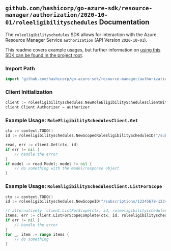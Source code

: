 
## `github.com/hashicorp/go-azure-sdk/resource-manager/authorization/2020-10-01/roleeligibilityschedules` Documentation

The `roleeligibilityschedules` SDK allows for interaction with the Azure Resource Manager Service `authorization` (API Version `2020-10-01`).

This readme covers example usages, but further information on [using this SDK can be found in the project root](https://github.com/hashicorp/go-azure-sdk/tree/main/docs).

### Import Path

```go
import "github.com/hashicorp/go-azure-sdk/resource-manager/authorization/2020-10-01/roleeligibilityschedules"
```


### Client Initialization

```go
client := roleeligibilityschedules.NewRoleEligibilitySchedulesClientWithBaseURI("https://management.azure.com")
client.Client.Authorizer = authorizer
```


### Example Usage: `RoleEligibilitySchedulesClient.Get`

```go
ctx := context.TODO()
id := roleeligibilityschedules.NewScopedRoleEligibilityScheduleID("/subscriptions/12345678-1234-9876-4563-123456789012/resourceGroups/some-resource-group", "roleEligibilityScheduleValue")

read, err := client.Get(ctx, id)
if err != nil {
	// handle the error
}
if model := read.Model; model != nil {
	// do something with the model/response object
}
```


### Example Usage: `RoleEligibilitySchedulesClient.ListForScope`

```go
ctx := context.TODO()
id := roleeligibilityschedules.NewScopeID("/subscriptions/12345678-1234-9876-4563-123456789012/resourceGroups/some-resource-group")

// alternatively `client.ListForScope(ctx, id, roleeligibilityschedules.DefaultListForScopeOperationOptions())` can be used to do batched pagination
items, err := client.ListForScopeComplete(ctx, id, roleeligibilityschedules.DefaultListForScopeOperationOptions())
if err != nil {
	// handle the error
}
for _, item := range items {
	// do something
}
```
